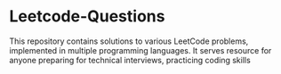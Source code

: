 # Leetcode-Questions
This repository contains solutions to various LeetCode problems, implemented in multiple programming languages. It serves resource for anyone preparing for technical interviews, practicing coding skills
